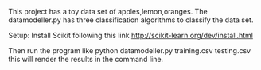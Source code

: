 This project has a toy data set of apples,lemon,oranges. The datamodeller.py has three classification algorithms to classify the data set.

Setup:
Install Scikit following this link http://scikit-learn.org/dev/install.html

Then run the program like python datamodeller.py training.csv testing.csv this will render the results in the
command line.
